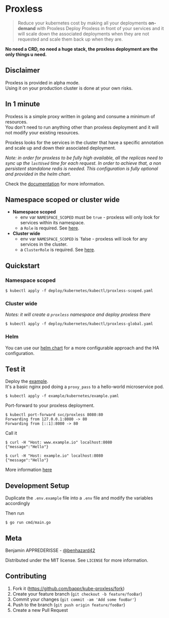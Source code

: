 # Proxless

> Reduce your kubernetes cost by making all your deployments **on-demand** with Proxless
> Deploy Proxless in front of your services and it will scale down the associated deployments when they are not requested and scale them back up when they are.

**No need a CRD, no need a huge stack, the proxless deployment are the only things u need.**

## Disclaimer

Proxless is provided in alpha mode.  
Using it on your production cluster is done at your own risks.

## In 1 minute

Proxless is a simple proxy written in golang and consume a minimum of resources.  
You don't need to run anything other than proxless deployment and it will not modify your existing resources.

Proxless looks for the services in the cluster that have a specific annotation and scale up and down their associated deployment. 

_Note: in order for proxless to be fully high available, all the replicas need to sync up the `lastUsed` time for each request.
In order to achieve that, a non persistent standalone redis is needed. This configuration is fully optional and provided in the helm chart._

Check the [documentation](docs) for more information.

## Namespace scoped or cluster wide
 
- **Namespace scoped**
    - env var `NAMESPACE_SCOPED` must be `true` - proxless will only look for services within its namespace.
    - a `Role` is required.  See [here](deploy/kubernetes/helm/templates/role.yaml).
- **Cluster wide**
    - env var `NAMESPACE_SCOPED` is `false - proxless will look for any services in the cluster.
    - a `ClusterRole` is required. See [here](deploy/kubernetes/helm/templates/clusterrole.yaml).

## Quickstart

### Namespace scoped

```shell script
$ kubectl apply -f deploy/kubernetes/kubectl/proxless-scoped.yaml
```

### Cluster wide

_Notes: it will create a `proxless` namespace and deploy proxless there_

```shell script
$ kubectl apply -f deploy/kubernetes/kubectl/proxless-global.yaml
```

### Helm

You can use our [helm chart](deploy/kubernetes/helm/README.md) for a more configurable approach and the HA configuration.

## Test it

Deploy the [example](example/kubernetes/example.yaml).  
It's a basic nginx pod doing a `proxy_pass` to a hello-world microservice pod.

```shell script
$ kubectl apply -f example/kubernetes/example.yaml
```

Port-forward to your proxless deployment.

```shell script
$ kubectl port-forward svc/proxless 8080:80
Forwarding from 127.0.0.1:8080 -> 80
Forwarding from [::1]:8080 -> 80
```

Call it

```shell script
$ curl -H "Host: www.example.io" localhost:8080
{"message":"Hello"}

$ curl -H "Host: example.io" localhost:8080
{"message":"Hello"}
```

More information [here](example/kubernetes/README.md)

## Development Setup

Duplicate the `.env.example` file into a `.env` file and modify the variables accordingly

Then run

```shell script
$ go run cmd/main.go
```

## Meta

Benjamin APPREDERISSE - [@benhazard42](https://twitter.com/benhazard42)

Distributed under the MIT license. See ``LICENSE`` for more information.

## Contributing

1. Fork it (<https://github.com/bappr/kube-proxless/fork>)
2. Create your feature branch (`git checkout -b feature/fooBar`)
3. Commit your changes (`git commit -am 'Add some fooBar'`)
4. Push to the branch (`git push origin feature/fooBar`)
5. Create a new Pull Request
